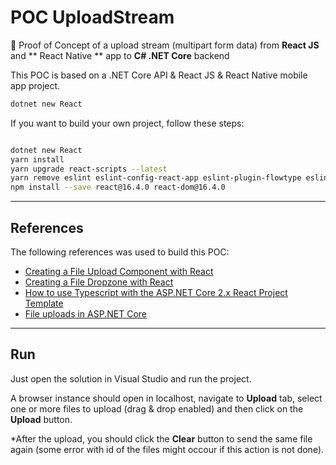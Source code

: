 # POC UploadStream

🔬 Proof of Concept of a upload stream (multipart form data) from **React JS** and ** React Native ** app to **C# .NET Core** backend

This POC is based on a .NET Core API & React JS & React Native mobile app project.

```bash
dotnet new React
```
If you want to build your own project, follow these steps:

```bash

dotnet new React
yarn install
yarn upgrade react-scripts --latest
yarn remove eslint eslint-config-react-app eslint-plugin-flowtype eslint-plugin-import eslint-plugin-js-ally eslint-plugin-react babel-eslint
npm install --save react@16.4.0 react-dom@16.4.0
```

---

## References

The following references was used to build this POC:

- [Creating a File Upload Component with React](https://malcoded.com/posts/react-file-upload/#creating-a-new-react-project)
- [Creating a File Dropzone with React](https://malcoded.com/posts/react-dropzone/)
- [How to use Typescript with the ASP.NET Core 2.x React Project Template](https://jonhilton.net/new-aspnet-core-react-project/)
- [File uploads in ASP.NET Core](https://docs.microsoft.com/pt-br/aspnet/core/mvc/models/file-uploads?view=aspnetcore-2.2#uploading-large-files-with-streaming)

---

## Run

Just open the solution in Visual Studio and run the project.

A browser instance should open in localhost, navigate to **Upload** tab, select one or more files to upload (drag & drop enabled) and then click on the **Upload** button.

*After the upload, you should click the **Clear** button to send the same file again (some error with id of the files might occour if this action is not done).
